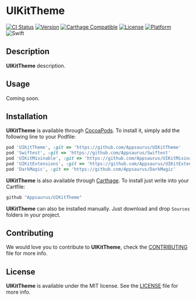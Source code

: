 # UIKitTheme

[![CI Status](https://img.shields.io/circleci/project/github/Strobocop/UIKitTheme.svg)](https://circleci.com/gh/Strobocop/UIKitTheme)
[![Version](https://img.shields.io/cocoapods/v/UIKitTheme.svg?style=flat)](http://cocoadocs.org/docsets/UIKitTheme)
[![Carthage Compatible](https://img.shields.io/badge/Carthage-compatible-4BC51D.svg?style=flat)](https://github.com/Carthage/Carthage)
[![License](https://img.shields.io/cocoapods/l/UIKitTheme.svg?style=flat)](http://cocoadocs.org/docsets/UIKitTheme)
[![Platform](https://img.shields.io/cocoapods/p/UIKitTheme.svg?style=flat)](http://cocoadocs.org/docsets/UIKitTheme)
![Swift](https://img.shields.io/badge/%20in-swift%204.0-orange.svg)

## Description

**UIKitTheme** description.

## Usage

Coming soon.

## Installation

**UIKitTheme** is available through [CocoaPods](http://cocoapods.org). To install
it, simply add the following line to your Podfile:

```ruby
pod 'UIKitTheme', :git => 'https://github.com/Appsaurus/UIKitTheme'
pod 'Swiftest', :git => 'https://github.com/Appsaurus/Swiftest'
pod 'UIKitMixinable', :git => 'https://github.com/Appsaurus/UIKitMixinable'
pod 'UIKitExtensions', :git => 'https://github.com/Appsaurus/UIKitExtensions'
pod 'DarkMagic', :git => 'https://github.com/Appsaurus/DarkMagic'
```

**UIKitTheme** is also available through [Carthage](https://github.com/Carthage/Carthage).
To install just write into your Cartfile:

```ruby
github "Appsaurus/UIKitTheme"
```

**UIKitTheme** can also be installed manually. Just download and drop `Sources` folders in your project.

## Contributing

We would love you to contribute to **UIKitTheme**, check the [CONTRIBUTING](github.com/Appsaurus/UIKitTheme/blob/master/CONTRIBUTING.md) file for more info.

## License

**UIKitTheme** is available under the MIT license. See the [LICENSE](github.com/Appsaurus/UIKitTheme/blob/master/LICENSE.md) file for more info.
